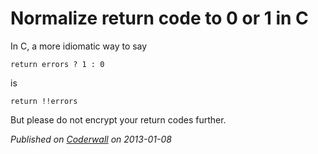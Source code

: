 # Normalize return code to 0 or 1 in C

In C, a more idiomatic way to say

`return errors ? 1 : 0`

is

`return !!errors`

But please do not encrypt your return codes further.

_Published on [Coderwall](https://coderwall.com/p/eyfugq) on 2013-01-08_
